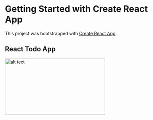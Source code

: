 # Getting Started with Create React App

This project was bootstrapped with [Create React App](https://github.com/facebook/create-react-app).

## React Todo App


<img src="project.jpg" alt="alt text" width="320" height="180">